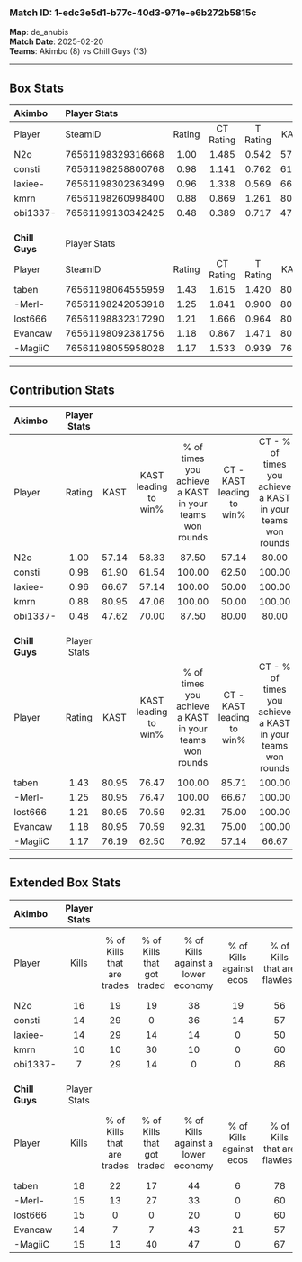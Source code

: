 ### Match ID: 1-edc3e5d1-b77c-40d3-971e-e6b272b5815c  
**Map**: de_anubis  
**Match Date**: 2025-02-20  
**Teams**: Akimbo (8) vs Chill Guys (13)  

---  

## Box Stats  

| **Akimbo**     | Player Stats      |        |           |          |       |      |       |         |        |      |     |
| :- | :- | :-: | :-: | :-: | :-: | :-: | :-: | :-: | :-: | :-: | :-: |
| Player         | SteamID           | Rating | CT Rating | T Rating | KAST  | ADR  | Kills | Assists | Deaths | K/D  | HS% |
| N2o            | 76561198329316668 |  1.00  |   1.485   |  0.542   | 57.14 | 92.4 |  16   |    6    |   18   | 0.89 | 56  |
| consti         | 76561198258800768 |  0.98  |   1.141   |  0.762   | 61.90 | 57.1 |  14   |    2    |   12   | 1.17 | 14  |
| laxiee-        | 76561198302363499 |  0.96  |   1.338   |  0.569   | 66.67 | 65.8 |  14   |    6    |   16   | 0.88 | 50  |
| kmrn           | 76561198260998400 |  0.88  |   0.869   |  1.261   | 80.95 | 66.0 |  10   |    8    |   17   | 0.59 | 70  |
| obi1337-       | 76561199130342425 |  0.48  |   0.389   |  0.717   | 47.62 | 40.7 |   7   |    1    |   14   | 0.50 | 57  |
|                |                   |        |           |          |       |      |       |         |        |      |     |
|                |                   |        |           |          |       |      |       |         |        |      |     |
|                |                   |        |           |          |       |      |       |         |        |      |     |
| **Chill Guys** | Player Stats      |        |           |          |       |      |       |         |        |      |     |
| Player         | SteamID           | Rating | CT Rating | T Rating | KAST  | ADR  | Kills | Assists | Deaths | K/D  | HS% |
| taben          | 76561198064555959 |  1.43  |   1.615   |  1.420   | 80.95 | 89.8 |  18   |    5    |   11   | 1.64 | 55  |
| -Merl-         | 76561198242053918 |  1.25  |   1.841   |  0.900   | 80.95 | 85.3 |  15   |    7    |   13   | 1.15 | 46  |
| lost666        | 76561198832317290 |  1.21  |   1.666   |  0.964   | 80.95 | 76.8 |  15   |    6    |   13   | 1.15 | 100 |
| Evancaw        | 76561198092381756 |  1.18  |   0.867   |  1.471   | 80.95 | 65.1 |  14   |    5    |   11   | 1.27 | 42  |
| -MagiiC        | 76561198055958028 |  1.17  |   1.533   |  0.939   | 76.19 | 79.2 |  15   |    2    |   13   | 1.15 | 60  |
---  

## Contribution Stats  

| **Akimbo**     | Player Stats |       |                      |                                                        |                           |                                                             |                          |                                                            |
| :- | :-: | :-: | :-: | :-: | :-: | :-: | :-: | :-: |
| Player         |    Rating    | KAST  | KAST leading to win% | % of times you achieve a KAST in your teams won rounds | CT - KAST leading to win% | CT - % of times you achieve a KAST in your teams won rounds | T - KAST leading to win% | T - % of times you achieve a KAST in your teams won rounds |
| N2o            |     1.00     | 57.14 |        58.33         |                         87.50                          |           57.14           |                            80.00                            |          60.00           |                           100.00                           |
| consti         |     0.98     | 61.90 |        61.54         |                         100.00                         |           62.50           |                           100.00                            |          60.00           |                           100.00                           |
| laxiee-        |     0.96     | 66.67 |        57.14         |                         100.00                         |           50.00           |                           100.00                            |          75.00           |                           100.00                           |
| kmrn           |     0.88     | 80.95 |        47.06         |                         100.00                         |           50.00           |                           100.00                            |          42.86           |                           100.00                           |
| obi1337-       |     0.48     | 47.62 |        70.00         |                         87.50                          |           80.00           |                            80.00                            |          60.00           |                           100.00                           |
|                |              |       |                      |                                                        |                           |                                                             |                          |                                                            |
|                |              |       |                      |                                                        |                           |                                                             |                          |                                                            |
|                |              |       |                      |                                                        |                           |                                                             |                          |                                                            |
| **Chill Guys** | Player Stats |       |                      |                                                        |                           |                                                             |                          |                                                            |
| Player         |    Rating    | KAST  | KAST leading to win% | % of times you achieve a KAST in your teams won rounds | CT - KAST leading to win% | CT - % of times you achieve a KAST in your teams won rounds | T - KAST leading to win% | T - % of times you achieve a KAST in your teams won rounds |
| taben          |     1.43     | 80.95 |        76.47         |                         100.00                         |           85.71           |                           100.00                            |          70.00           |                           100.00                           |
| -Merl-         |     1.25     | 80.95 |        76.47         |                         100.00                         |           66.67           |                           100.00                            |          87.50           |                           100.00                           |
| lost666        |     1.21     | 80.95 |        70.59         |                         92.31                          |           75.00           |                           100.00                            |          66.67           |                           85.71                            |
| Evancaw        |     1.18     | 80.95 |        70.59         |                         92.31                          |           75.00           |                           100.00                            |          66.67           |                           85.71                            |
| -MagiiC        |     1.17     | 76.19 |        62.50         |                         76.92                          |           57.14           |                            66.67                            |          66.67           |                           85.71                            |
---  

## Extended Box Stats  

| **Akimbo**     | Player Stats |                            |                            |                                    |                         |                              |                                 |        |                             |                                     |                          |                               |                            |
| :- | :-: | :-: | :-: | :-: | :-: | :-: | :-: | :-: | :-: | :-: | :-: | :-: | :-: |
| Player         |    Kills     | % of Kills that are trades | % of Kills that got traded | % of Kills against a lower economy | % of Kills against ecos | % of Kills that are flawless | % of Kills that are close duels | Deaths | % of Deaths that get traded | % of Deaths against a lower economy | % of Deaths against ecos | % of Deaths that are flawless | % of Deaths that are close |
| N2o            |      16      |             19             |             19             |                 38                 |           19            |              56              |                0                |   18   |             17              |                 11                  |            0             |              67               |             11             |
| consti         |      14      |             29             |             0              |                 36                 |           14            |              57              |                7                |   12   |              8              |                  8                  |            0             |              83               |             0              |
| laxiee-        |      14      |             29             |             14             |                 14                 |            0            |              50              |               14                |   16   |             13              |                 13                  |            0             |              50               |             0              |
| kmrn           |      10      |             10             |             30             |                 10                 |            0            |              60              |               10                |   17   |             35              |                 18                  |            6             |              59               |             12             |
| obi1337-       |      7       |             29             |             14             |                 0                  |            0            |              86              |                0                |   14   |             14              |                  7                  |            0             |              79               |             0              |
|                |              |                            |                            |                                    |                         |                              |                                 |        |                             |                                     |                          |                               |                            |
|                |              |                            |                            |                                    |                         |                              |                                 |        |                             |                                     |                          |                               |                            |
|                |              |                            |                            |                                    |                         |                              |                                 |        |                             |                                     |                          |                               |                            |
| **Chill Guys** | Player Stats |                            |                            |                                    |                         |                              |                                 |        |                             |                                     |                          |                               |                            |
| Player         |    Kills     | % of Kills that are trades | % of Kills that got traded | % of Kills against a lower economy | % of Kills against ecos | % of Kills that are flawless | % of Kills that are close duels | Deaths | % of Deaths that get traded | % of Deaths against a lower economy | % of Deaths against ecos | % of Deaths that are flawless | % of Deaths that are close |
| taben          |      18      |             22             |             17             |                 44                 |            6            |              78              |                6                |   11   |             27              |                  9                  |            0             |              64               |             9              |
| -Merl-         |      15      |             13             |             27             |                 33                 |            0            |              60              |                7                |   13   |             15              |                  8                  |            8             |              54               |             8              |
| lost666        |      15      |             0              |             0              |                 20                 |            0            |              60              |                0                |   13   |             15              |                 15                  |            0             |              69               |             8              |
| Evancaw        |      14      |             7              |             7              |                 43                 |           21            |              57              |                7                |   11   |              9              |                  9                  |            0             |              36               |             9              |
| -MagiiC        |      15      |             13             |             40             |                 47                 |            0            |              67              |                7                |   13   |              8              |                 23                  |            8             |              69               |             0              |
